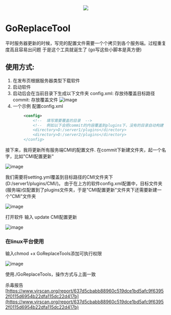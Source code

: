
<div align=center><img src="https://github.com/meteorOSS/GoReplaceTools/assets/61687266/117b58ec-39fc-4107-9ee3-3f802b25fb6a"></div>

# GoReplaceTool

平时服务器更新的时候，写完的配置文件需要一个个拷贝到各个服务端。过程重复度高且容易出问题
于是这个工具就诞生了 (go写这些小脚本是真方便)

## 使用方式:
1. 在发布页根据服务器类型下载软件
2. 启动软件
3. 启动后会在当前目录下生成以下文件夹
   config.xml: 存放待覆盖目标路径
   commit: 存放覆盖文件
   ![image](https://github.com/meteorOSS/GoReplaceTools/assets/61687266/3a4f6085-1a5e-4240-a1fa-a2fbbea91a8b)
5. 一个示例
配置config.xml
``` xml
		<config>
			<!--  填写需要覆盖的目录  -->
			<!--  例如以下会把commit的内容覆盖到plugins下，没有的目录自动构建 --!>
			<directory>D:/server1/plugins</directory>
			<directory>D:/server2/plugins</directory>
		</config>
```
接下来，我将更新所有服务端CMI的配置文件. 在commit下新建文件夹，起一个名字，比如"CMI配置更新"

![image](https://github.com/meteorOSS/GoReplaceTools/assets/61687266/81cd21ef-436e-4d3c-8731-2de92aa54a9f)

我们需要将setting.yml覆盖到目标路径的CMI文件夹下 (D:/server1/plugins/CMI/)。
由于在上方的软件config.xml配置中，目标文件夹(服务端)仅配置到了plugins文件夹，于是"CMI配置更新"文件夹下还需要新建一个"CMI"文件夹

![image](https://github.com/meteorOSS/GoReplaceTools/assets/61687266/2b5aeb38-979c-4889-8727-4a0cebea6b7f)

打开软件 输入 update CMI配置更新

![image](https://github.com/meteorOSS/GoReplaceTools/assets/61687266/ff755265-458a-4748-86b6-fb1f8cb5edac)

### 在linux平台使用

输入chmod +x GoReplaceTools添加可执行权限

![image](https://github.com/meteorOSS/GoReplaceTools/assets/61687266/1f977ba1-161c-4def-b027-858e9604ef7d)

使用./GoReplaceTools，操作方式与上面一致

杀毒报告 [https://www.virscan.org/report/637d5cbabb88960c519dce1bd5afc9f63952f0115d6954b22dfa115dc22d417b](https://www.virscan.org/report/637d5cbabb88960c519dce1bd5afc9f63952f0115d6954b22dfa115dc22d417b)
